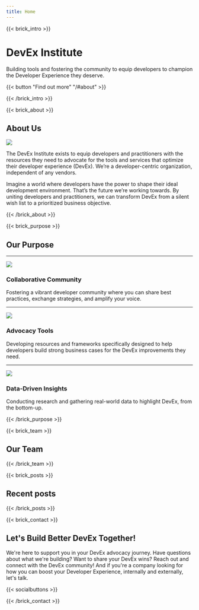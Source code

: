 ```yaml
---
title: Home
---
```

{{< brick_intro >}}

# DevEx Institute

Building tools and fostering the community to equip developers to champion the Developer Experience they deserve.

{{< button "Find out more" "/#about" >}}

{{< /brick_intro >}}

{{< brick_about >}}
## About Us

![](/images/illustrations/developer-analysis2.jpg)

The DevEx Institute exists to equip developers and practitioners with the resources they need to advocate for the tools and services that optimize their developer experience (DevEx). We’re a developer-centric organization, independent of any vendors.  

Imagine a world where developers have the power to shape their ideal development environment. That’s the future we’re working towards. By uniting developers and practitioners, we can transform DevEx from a silent wish list to a prioritized business objective.

{{< /brick_about >}}

{{< brick_purpose >}}
## Our Purpose

---

![](/images/icons/comments.svg)
### Collaborative Community

Fostering a vibrant developer community where you can share best practices, exchange strategies, and amplify your voice.

---

![](/images/icons/microphone.svg)
### Advocacy Tools

Developing resources and frameworks specifically designed to help developers build strong business cases for the DevEx improvements they need.

---

![](/images/icons/bar-chart.svg)
### Data-Driven Insights

Conducting research and gathering real-world data to highlight DevEx, from the bottom-up.

{{< /brick_purpose >}}

{{< brick_team >}}

## Our Team

{{< /brick_team >}}

{{< brick_posts >}}

## Recent posts

{{< /brick_posts >}}

{{< brick_contact >}}

## Let's Build Better DevEx Together!

We're here to support you in your DevEx advocacy journey. Have questions about what we're building? Want to share your DevEx wins? Reach out and connect with the DevEx community! And if you're a company looking for how you can boost your Developer Experience, internally and externally, let's talk.

{{< socialbuttons >}}

{{< /brick_contact >}}

<!-- {{< brick_cta >}}{{< /brick_cta >}} -->